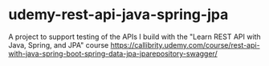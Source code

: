 # udemy-rest-api-java-spring-jpa
A project to support testing of the APIs I build with the "Learn REST API with Java, Spring, and JPA" course https://callibrity.udemy.com/course/rest-api-with-java-spring-boot-spring-data-jpa-jparepository-swagger/
